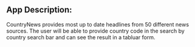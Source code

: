 ## App Description:
 CountryNews provides most up to date headlines from 50 different news sources. The user will be able to provide country code in the search by country search bar and can see the result in a tabluar form.
